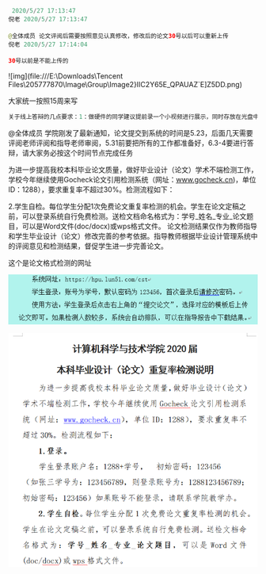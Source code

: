 ```java
 2020/5/27 17:13:47
倪老 2020/5/27 17:13:47

@全体成员 论文评阅后需要按照意见认真修改，修改后的论文30号以后可以重新上传
倪老 2020/5/27 17:14:04

30号以前是不能上传的 
```

![img](file:///E:\Downloads\Tencent Files\205777870\Image\Group\Image2\}IIC2Y65E_QPAUAZ`E]Z5DD.png)

大家统一按照15周来写



```java
关于线上答辩的几点要求：1：做硬件的同学建议提前录一个小视频进行展示，同时存放在光盘中。2、硬件事物存档时请拍一张清楚的实物图，打印出来放在毕业设计档案袋中；3、线上答辩的学生建议让学生提前联系答辩秘书将论文电子稿提前提交答辩组。
```



@全体成员 学院刚发了最新通知，论文提交到系统的时间是5.23，后面几天需要评阅老师评阅和指导老师审阅，5.31前要把所有的工作都准备好，6.3-4要进行答辩，请大家务必按这个时间节点完成任务

为进一步提高我校本科毕业论文质量，做好毕业设计（论文）学术不端检测工作，学校今年继续使用Gocheck论文引用检测系统（网址：www.gocheck.cn)，单位ID：1288），要求重复率不超过30%。检测流程如下：

2.学生自检。每位学生分配1次免费论文重复率检测的机会。学生在论文定稿之前，可以登录系统自行免费检测。送检文档命名格式为：学号_姓名_专业_论文题目，可以是Word文件(doc/docx)或wps格式文件。
论文检测结果仅作为教师指导和学生毕业设计（论文）修改完善的参考依据。指导教师根据毕业设计管理系统中的评阅意见和检测结果，督促学生进一步完善论文。

这个是论文格式检测的网址

![TIM图片20200519180756](assets/TIM图片20200519180756.png)

![TIM图片20200520081849](assets/TIM图片20200520081849.png)